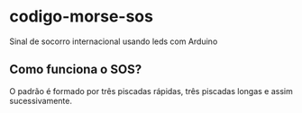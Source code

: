 # codigo-morse-sos
Sinal de socorro internacional usando leds com Arduino

## Como funciona o SOS?
O padrão é formado por três piscadas rápidas, três piscadas longas e assim sucessivamente. 
